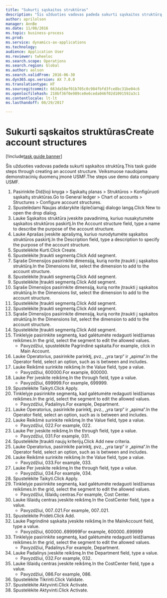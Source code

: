 ```yaml
--- 
title: "Sukurti sąskaitos struktūras"
description: "Šis užduoties vadovas padeda sukurti sąskaitos struktūrą."
author: aprilolson
manager: AnnBe
ms.date: 11/08/2016
ms.topic: business-process
ms.prod: 
ms.service: dynamics-ax-applications
ms.technology: 
audience: Application User
ms.reviewer: twheeloc
ms.search.scope: Operations
ms.search.region: Global
ms.author: aolson
ms.search.validFrom: 2016-06-30
ms.dyn365.ops.version: AX 7.0.0
ms.translationtype: HT
ms.sourcegitcommit: 663da58ef01b705c0c984fbfd3fce8bc31be04c6
ms.openlocfilehash: 210bf36f0e989ce0e6ceda046f02d1091592a3c1
ms.contentlocale: lt-lt
ms.lasthandoff: 08/29/2017

---
```

# <a name="create-account-structures"></a><span data-ttu-id="0b50d-103">Sukurti sąskaitos struktūras</span><span class="sxs-lookup"><span data-stu-id="0b50d-103">Create account structures</span></span>

[!include[task guide banner](../../includes/task-guide-banner.md)]

<span data-ttu-id="0b50d-104">Šis užduoties vadovas padeda sukurti sąskaitos struktūrą.</span><span class="sxs-lookup"><span data-stu-id="0b50d-104">This task guide steps through creating an account structure.</span></span> <span data-ttu-id="0b50d-105">Veiksmuose naudojama demonstracinių duomenų įmonė USMF.</span><span class="sxs-lookup"><span data-stu-id="0b50d-105">The steps use demo data company USMF.</span></span>

1. <span data-ttu-id="0b50d-106">Pasirinkite Didžioji knyga > Sąskaitų planas > Struktūros > Konfigūruoti sąskaitų struktūras.</span><span class="sxs-lookup"><span data-stu-id="0b50d-106">Go to General ledger > Chart of accounts > Structures > Configure account structures.</span></span>
2. <span data-ttu-id="0b50d-107">Spustelėdami Naujas atidarykite išplečiamąjį dialogo langą.</span><span class="sxs-lookup"><span data-stu-id="0b50d-107">Click New to open the drop dialog.</span></span>
3. <span data-ttu-id="0b50d-108">Lauke Sąskaitos struktūra įveskite pavadinimą, kuriuo nusakytumėte sąskaitos struktūros paskirtį.</span><span class="sxs-lookup"><span data-stu-id="0b50d-108">In the Account structure field, type a name to describe the purpose of the account structure.</span></span>
4. <span data-ttu-id="0b50d-109">Lauke Aprašas įveskite aprašymą, kuriuo nurodytumėte sąskaitos struktūros paskirtį.</span><span class="sxs-lookup"><span data-stu-id="0b50d-109">In the Description field, type a description to specify the purpose of the account structure.</span></span>
5. <span data-ttu-id="0b50d-110">Spustelėkite Kurti.</span><span class="sxs-lookup"><span data-stu-id="0b50d-110">Click Create.</span></span>
6. <span data-ttu-id="0b50d-111">Spustelėkite Įtraukti segmentą.</span><span class="sxs-lookup"><span data-stu-id="0b50d-111">Click Add segment.</span></span>
7. <span data-ttu-id="0b50d-112">Sąraše Dimensijos pasirinkite dimensiją, kurią norite įtraukti į sąskaitos struktūrą.</span><span class="sxs-lookup"><span data-stu-id="0b50d-112">In the Dimensions list, select the dimension to add to the account structure.</span></span>
8. <span data-ttu-id="0b50d-113">Spustelėkite Įtraukti segmentą.</span><span class="sxs-lookup"><span data-stu-id="0b50d-113">Click Add segment.</span></span>
9. <span data-ttu-id="0b50d-114">Spustelėkite Įtraukti segmentą.</span><span class="sxs-lookup"><span data-stu-id="0b50d-114">Click Add segment.</span></span>
10. <span data-ttu-id="0b50d-115">Sąraše Dimensijos pasirinkite dimensiją, kurią norite įtraukti į sąskaitos struktūrą.</span><span class="sxs-lookup"><span data-stu-id="0b50d-115">In the Dimensions list, select the dimension to add to the account structure.</span></span>
11. <span data-ttu-id="0b50d-116">Spustelėkite Įtraukti segmentą.</span><span class="sxs-lookup"><span data-stu-id="0b50d-116">Click Add segment.</span></span>
12. <span data-ttu-id="0b50d-117">Spustelėkite Įtraukti segmentą.</span><span class="sxs-lookup"><span data-stu-id="0b50d-117">Click Add segment.</span></span>
13. <span data-ttu-id="0b50d-118">Sąraše Dimensijos pasirinkite dimensiją, kurią norite įtraukti į sąskaitos struktūrą.</span><span class="sxs-lookup"><span data-stu-id="0b50d-118">In the Dimensions list, select the dimension to add to the account structure.</span></span>
14. <span data-ttu-id="0b50d-119">Spustelėkite Įtraukti segmentą.</span><span class="sxs-lookup"><span data-stu-id="0b50d-119">Click Add segment.</span></span>
15. <span data-ttu-id="0b50d-120">Tinklelyje pasirinkite segmentą, kad galėtumėte redaguoti leidžiamas reikšmes.</span><span class="sxs-lookup"><span data-stu-id="0b50d-120">In the grid, select the segment to edit the allowed values.</span></span>
    * <span data-ttu-id="0b50d-121">Pavyzdžiui, spustelėkite Pagrindinė sąskaita.</span><span class="sxs-lookup"><span data-stu-id="0b50d-121">For example, click in Main Account.</span></span>  
16. <span data-ttu-id="0b50d-122">Lauke Operatorius, pasirinkite parinktį, pvz., „yra tarp“ ir „apima“.</span><span class="sxs-lookup"><span data-stu-id="0b50d-122">In the Operator field, select an option, such as is between and includes.</span></span>
17. <span data-ttu-id="0b50d-123">Lauke Reikšmė surinkite reikšmę.</span><span class="sxs-lookup"><span data-stu-id="0b50d-123">In the Value field, type a value.</span></span>
    * <span data-ttu-id="0b50d-124">Pavyzdžiui, 600000.</span><span class="sxs-lookup"><span data-stu-id="0b50d-124">For example, 600000.</span></span>  
18. <span data-ttu-id="0b50d-125">Lauke Per įveskite reikšmę.</span><span class="sxs-lookup"><span data-stu-id="0b50d-125">In the through field, type a value.</span></span>
    * <span data-ttu-id="0b50d-126">Pavyzdžiui, 699999.</span><span class="sxs-lookup"><span data-stu-id="0b50d-126">For example, 699999.</span></span>  
19. <span data-ttu-id="0b50d-127">Spustelėkite Taikyti.</span><span class="sxs-lookup"><span data-stu-id="0b50d-127">Click Apply.</span></span>
20. <span data-ttu-id="0b50d-128">Tinklelyje pasirinkite segmentą, kad galėtumėte redaguoti leidžiamas reikšmes.</span><span class="sxs-lookup"><span data-stu-id="0b50d-128">In the grid, select the segment to edit the allowed values.</span></span>
    * <span data-ttu-id="0b50d-129">Pavyzdžiui, Padalinys.</span><span class="sxs-lookup"><span data-stu-id="0b50d-129">For example, Department.</span></span>  
21. <span data-ttu-id="0b50d-130">Lauke Operatorius, pasirinkite parinktį, pvz., „yra tarp“ ir „apima“.</span><span class="sxs-lookup"><span data-stu-id="0b50d-130">In the Operator field, select an option, such as is between and includes.</span></span>
22. <span data-ttu-id="0b50d-131">Lauke Reikšmė surinkite reikšmę.</span><span class="sxs-lookup"><span data-stu-id="0b50d-131">In the Value field, type a value.</span></span>
    * <span data-ttu-id="0b50d-132">Pavyzdžiui, 022.</span><span class="sxs-lookup"><span data-stu-id="0b50d-132">For example, 022.</span></span>  
23. <span data-ttu-id="0b50d-133">Lauke Per įveskite reikšmę.</span><span class="sxs-lookup"><span data-stu-id="0b50d-133">In the through field, type a value.</span></span>
    * <span data-ttu-id="0b50d-134">Pavyzdžiui, 031.</span><span class="sxs-lookup"><span data-stu-id="0b50d-134">For example, 031.</span></span>  
24. <span data-ttu-id="0b50d-135">Spustelėkite Įtraukti naujų kriterijų.</span><span class="sxs-lookup"><span data-stu-id="0b50d-135">Click Add new criteria.</span></span>
25. <span data-ttu-id="0b50d-136">Lauke Operatorius, pasirinkite parinktį, pvz., „yra tarp“ ir „apima“.</span><span class="sxs-lookup"><span data-stu-id="0b50d-136">In the Operator field, select an option, such as is between and includes.</span></span>
26. <span data-ttu-id="0b50d-137">Lauke Reikšmė surinkite reikšmę.</span><span class="sxs-lookup"><span data-stu-id="0b50d-137">In the Value field, type a value.</span></span>
    * <span data-ttu-id="0b50d-138">Pavyzdžiui, 033.</span><span class="sxs-lookup"><span data-stu-id="0b50d-138">For example, 033.</span></span>  
27. <span data-ttu-id="0b50d-139">Lauke Per įveskite reikšmę.</span><span class="sxs-lookup"><span data-stu-id="0b50d-139">In the through field, type a value.</span></span>
    * <span data-ttu-id="0b50d-140">Pavyzdžiui, 034.</span><span class="sxs-lookup"><span data-stu-id="0b50d-140">For example, 034.</span></span>  
28. <span data-ttu-id="0b50d-141">Spustelėkite Taikyti.</span><span class="sxs-lookup"><span data-stu-id="0b50d-141">Click Apply.</span></span>
29. <span data-ttu-id="0b50d-142">Tinklelyje pasirinkite segmentą, kad galėtumėte redaguoti leidžiamas reikšmes.</span><span class="sxs-lookup"><span data-stu-id="0b50d-142">In the grid, select the segment to edit the allowed values.</span></span>
    * <span data-ttu-id="0b50d-143">Pavyzdžiui, Išlaidų centras.</span><span class="sxs-lookup"><span data-stu-id="0b50d-143">For example, Cost Center.</span></span>  
30. <span data-ttu-id="0b50d-144">Lauke Išlaidų centras įveskite reikšmę.</span><span class="sxs-lookup"><span data-stu-id="0b50d-144">In the CostCenter field, type a value.</span></span>
    * <span data-ttu-id="0b50d-145">Pavyzdžiui, 007..021.</span><span class="sxs-lookup"><span data-stu-id="0b50d-145">For example, 007..021.</span></span>  
31. <span data-ttu-id="0b50d-146">Spustelėkite Pridėti.</span><span class="sxs-lookup"><span data-stu-id="0b50d-146">Click Add.</span></span>
32. <span data-ttu-id="0b50d-147">Lauke Pagrindinė sąskaita įveskite reikšmę.</span><span class="sxs-lookup"><span data-stu-id="0b50d-147">In the MainAccount field, type a value.</span></span>
    * <span data-ttu-id="0b50d-148">Pavyzdžiui, 600000..699999</span><span class="sxs-lookup"><span data-stu-id="0b50d-148">For example, 600000..699999</span></span>  
33. <span data-ttu-id="0b50d-149">Tinklelyje pasirinkite segmentą, kad galėtumėte redaguoti leidžiamas reikšmes.</span><span class="sxs-lookup"><span data-stu-id="0b50d-149">In the grid, select the segment to edit the allowed values.</span></span>
    * <span data-ttu-id="0b50d-150">Pavyzdžiui, Padalinys.</span><span class="sxs-lookup"><span data-stu-id="0b50d-150">For example, Department.</span></span>  
34. <span data-ttu-id="0b50d-151">Lauke Padalinys įveskite reikšmę.</span><span class="sxs-lookup"><span data-stu-id="0b50d-151">In the Department field, type a value.</span></span>
    * <span data-ttu-id="0b50d-152">Pavyzdžiui, 032.</span><span class="sxs-lookup"><span data-stu-id="0b50d-152">For example, 032.</span></span>  
35. <span data-ttu-id="0b50d-153">Lauke Išlaidų centras įveskite reikšmę.</span><span class="sxs-lookup"><span data-stu-id="0b50d-153">In the CostCenter field, type a value.</span></span>
    * <span data-ttu-id="0b50d-154">Pavyzdžiui, 086.</span><span class="sxs-lookup"><span data-stu-id="0b50d-154">For example, 086.</span></span>  
36. <span data-ttu-id="0b50d-155">Spustelėkite Tikrinti.</span><span class="sxs-lookup"><span data-stu-id="0b50d-155">Click Validate.</span></span>
37. <span data-ttu-id="0b50d-156">Spustelėkite Aktyvinti.</span><span class="sxs-lookup"><span data-stu-id="0b50d-156">Click Activate.</span></span>
38. <span data-ttu-id="0b50d-157">Spustelėkite Aktyvinti.</span><span class="sxs-lookup"><span data-stu-id="0b50d-157">Click Activate.</span></span>



